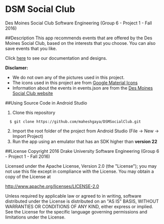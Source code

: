 # DSM Social Club
Des Moines Social Club Software Engineering (Group 6 - Project 1 - Fall 2016)

##Description
This app recommends events that are offered by the Des Moines Social Club, based on the interests that you choose. You can also save events that you like.

Click [here](https://drive.google.com/open?id=0B6-f8wELjdllZ2E5Ums1b0NkSUE) to see our documentation and designs.

**Disclamer:** 
* We do not own any of the pictures used in this project.
* The icons used in this project are from [Google Material Icons](https://design.google.com/icons/)
* Information about the events in events.json are from the [Des Moines Social Club website](http://desmoinessocialclub.org/events/)

##Using Source Code in Android Studio
1. Clone this repository

  ```
    $ git clone https://github.com/maheshgaya/DSMSocialClub.git
  ```
2. Import the root folder of the project from Android Studio (File -> New -> Import Project)
3. Run the app using an emulator that has an SDK higher than **version 22**


##License
Copyright 2016 Drake University Software Engineering (Group 6 - Project 1 - Fall 2016)

Licensed under the Apache License, Version 2.0 (the "License"); you may not use this file except in compliance with the License. You may obtain a copy of the License at

http://www.apache.org/licenses/LICENSE-2.0

Unless required by applicable law or agreed to in writing, software distributed under the License is distributed on an "AS IS" BASIS, WITHOUT WARRANTIES OR CONDITIONS OF ANY KIND, either express or implied. See the License for the specific language governing permissions and limitations under the License.
